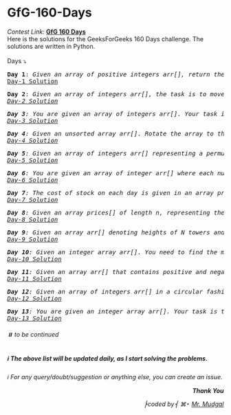 # GfG-160-Days
<i>Contest Link:</i> <b><a href="https://www.geeksforgeeks.org/courses/gfg-160-series?itm_source=geeksforgeeks&itm_medium=home_card&itm_campaign=gfg160">GfG 160 Days</a></b>
<br>
Here is the solutions for the GeeksForGeeks 160 Days challenge. The solutions are written in Python.
<br>
<br>
Days ⤵️
<pre><b>Day 1</b>: <i>Given an array of positive integers arr[], return the second largest element from the array. If the second largest element doesn't exist then return -1.</i>
<a href="https://github.com/mr-mudgal/GfG-160-Days/blob/master-mudgal/Solutions/Day-1%3A%20Second%20Largest.py">Day-1 Solution</a>
</pre>
<pre><b>Day 2</b>: <i>Given an array of integers arr[], the task is to move all the zeros to the end of the array while maintaining the relative order of all non-zero elements.
<a href="https://github.com/mr-mudgal/GfG-160-Days/blob/master-mudgal/Solutions/Day-2%3A%20Move%20All%20Zeroes%20to%20End.py">Day-2 Solution</a></pre>
<pre><b>Day 3</b>: <i>You are given an array of integers arr[]. Your task is to reverse the given array.</i>
<a href="https://github.com/mr-mudgal/GfG-160-Days/blob/master-mudgal/Solutions/Day-3%3A%20Reverse%20an%20Array.py">Day-3 Solution</a></pre>
<pre><b>Day 4</b>: <i>Given an unsorted array arr[]. Rotate the array to the left (counter-clockwise direction) by d steps, where d is a positive integer. Do the mentioned change in the array in place.</i>
<a href="https://github.com/mr-mudgal/GfG-160-Days/blob/master-mudgal/Solutions/Day-4%3A%20Rotate%20Array.py">Day-4 Solution</a></pre>
<pre><b>Day 5</b>: <i>Given an array of integers arr[] representing a permutation, implement the next permutation that rearranges the numbers into the lexicographically next greater permutation. If no such permutation exists, rearrange the numbers into the lowest possible order (i.e., sorted in ascending order).</i>
<a href="https://github.com/mr-mudgal/GfG-160-Days/blob/master-mudgal/Solutions/Day-5%3A%20Next%20Permutation.py">Day-5 Solution</a></pre>
<pre><b>Day 6</b>: <i>You are given an array of integer arr[] where each number represents a vote to a candidate. Return the candidates that have votes greater than one-third of the total votes,If there's not a majority vote, return an empty array.</i>
<a href="https://github.com/mr-mudgal/GfG-160-Days/blob/master-mudgal/Solutions/Day-6%3A%20Majority%20Element.py">Day-6 Solution</a></pre>
<pre><b>Day 7</b>: <i>The cost of stock on each day is given in an array price[]. Each day you may decide to either buy or sell the stock at price[i], you can even buy and sell the stock on the same day. Find the maximum profit that you can get.</i>
<a href="https://github.com/mr-mudgal/GfG-160-Days/blob/master-mudgal/Solutions/Day-7%3A%20Stock%20Buy%20and%20Sell.py">Day-7 Solution</a></pre>
<pre><b>Day 8</b>: <i>Given an array prices[] of length n, representing the prices of the stocks on different days. The task is to find the maximum profit possible by buying and selling the stocks on different days when at most one transaction is allowed. Here one transaction means 1 buy + 1 Sell. If it is not possible to make a profit then return 0.</i>
<a href="https://github.com/mr-mudgal/GfG-160-Days/blob/master-mudgal/Solutions/Day-8%3A%20Stocke%20Buy%20and%20Sell%20%5B1%20trans%5D.py">Day-8 Solution</a></pre>
<pre><b>Day 9</b>: <i>Given an array arr[] denoting heights of N towers and a positive integer K. For each tower, you must perform exactly one of the following operations exactly once. Increase the height of the tower by K Decrease the height of the tower by K Find out the minimum possible difference between the height of the shortest and tallest towers after you have modified each tower.</i>
<a href="https://github.com/mr-mudgal/GfG-160-Days/blob/master-mudgal/Solutions/Day-9%3A%20Minimize%20the%20Heights%20II.py">Day-9 Solution</a></pre>
<pre><b>Day 10</b>: <i>Given an integer array arr[]. You need to find the maximum sum of a subarray.</i>
<a href="https://github.com/mr-mudgal/GfG-160-Days/blob/master-mudgal/Solutions/Day-10%3A%20Maximum%20Subarray%20Sum%20-%20Kadanes%20Algorithm.py">Day-10 Solution</a></pre>
<pre><b>Day 11</b>: Given an array arr[] that contains positive and negative integers (may contain 0 as well). Find the maximum product that we can get in a subarray of arr.<i></i>
<a href="https://github.com/mr-mudgal/GfG-160-Days/blob/master-mudgal/Solutions/Day-11%3A%20Maximum%20Subarray%20Product.py">Day-11 Solution</a></pre>
<pre><b>Day 12</b>: Given an array of integers arr[] in a circular fashion. Find the maximum subarray sum that we can get if we assume the array to be circular.<i></i>
<a href="https://github.com/mr-mudgal/GfG-160-Days/blob/master-mudgal/Solutions/Day-12%3A%20Max%20Circular%20Subarray%20Sum.py">Day-12 Solution</a></pre>
<pre><b>Day 13</b>: <i>You are given an integer array arr[]. Your task is to find the smallest positive number missing from the array.</i>
<a href="">Day-13 Solution</a></pre>
###### ⏸️ <i>to be continued</i>
##### ℹ️ The above list will be updated daily, as I start solving the problems.

ℹ️ For any query/doubt/suggestion or anything else, you can create an issue.

<p align="right"><b>Thank You</b></p>
<p align="right">⎬coded by⎨ ⌘‣ <a href="https://github.com/mr-mudgal">Mr. Mudgal</a></pre>
